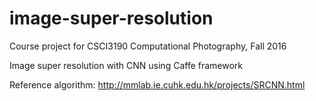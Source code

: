 # image-super-resolution

Course project for CSCI3190 Computational Photography, Fall 2016

Image super resolution with CNN using Caffe framework

Reference algorithm: http://mmlab.ie.cuhk.edu.hk/projects/SRCNN.html


